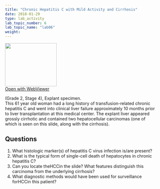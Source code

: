 ```yaml
---
title: "Chronic Hepatitis C with Mild Activity and Cirrhosis"
date: 2018-01-29
type: lab_activity
lab_topic_number: 6
lab_topic_name: "lab06"
weight: 
---
```

<div class="entrybody">
<div class="thumbnail"><a href="http://virtualslides.cumc.columbia.edu/Liver%20Path%2002.svs/view.apml?" target="_blank"><img alt="" src="http://pathologylab.ccnmtl.columbia.edu/assets/images/slide_liverpath02.jpg" width="170" height="143" class="mt-image-left"></a><br><a href="http://virtualslides.cumc.columbia.edu/Liver%20Path%2002.svs/view.apml?" target="_blank">Open with WebViewer</a></div>

<p>(Grade 2, Stage 4), Explant specimen.<br>
This 61 year old woman had a long history of transfusion-related chronic hepatitis C and went into clinical liver failure approximately 10 months prior to liver transplantation at this medical center. The explant liver appeared grossly cirrhotic and contained two hepatocellular carcinomas (one of which is seen on this slide, along with the cirrhosis).<br clear="all"></p>

<h2>Questions</h2>


<ol>
<li> What histologic marker(s) of hepatitis C virus infection is/are present?</li>
<li> What is the typical form of single-cell death of hepatocytes in chronic hepatitis C?</li>
<li> Can you locate the<span class="caps">HCC</span>in the slide? What features distinguish this carcinoma from the underlying cirrhosis?</li>
<li> What diagnostic methods would have been used for surveillance for<span class="caps">HCC</span>in this patient?</li>
</ol>


						
</div>
